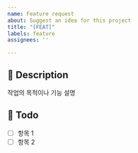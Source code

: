 ```yaml
---
name: Feature request
about: Suggest an idea for this project
title: "[FEAT]"
labels: feature
assignees: ''

---
```


## 📝 Description
작업의 목적이나 기능 설명

## 📌 Todo
- [ ] 항목 1
- [ ] 항목 2